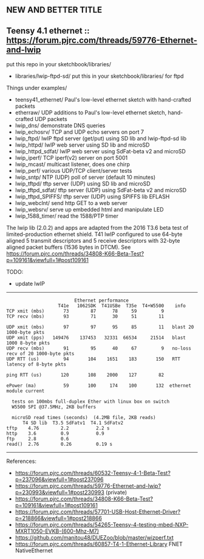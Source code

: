 ## NEW AND BETTER TITLE
## Teensy 4.1 ethernet :: https://forum.pjrc.com/threads/59776-Ethernet-and-lwip

put this repo in your sketchbook/libraries/

- libraries/lwip-ftpd-sd/    put this in your sketchbook/libraries/  for ftpd

Things under examples/
- teensy41_ethernet/ Paul's low-level ethernet sketch with hand-crafted packets
- etherraw/         UDP additions to Paul's low-level ethernet sketch, hand-crafted UDP packets
- lwip_dns/         demonstrate DNS queries
- lwip_echosrv/     TCP and UDP echo servers on port 7
- lwip_ftpd/        lwIP ftpd server (get/put) using SD lib and lwip-ftpd-sd lib
- lwip_httpd/       lwIP web server using SD lib and microSD
- lwip_httpd_sdfat/ lwIP web server using SdFat-beta v2 and microSD
- lwip_iperf/       TCP iperf(v2) server on port 5001
- lwip_mcast/       multicast listener, does one chirp
- lwip_perf/        various UDP/TCP client/server tests
- lwip_sntp/        NTP (UDP) poll of server (default 10 minutes)
- lwip_tftpd/       tftp server (UDP) using SD lib and microSD
- lwip_tftpd_sdfat/ tftp server (UDP) using SdFat-beta v2 and microSD
- lwip_tftpd_SPIFFS/  tftp server (UDP) using SPIFFS lib EFLASH
- lwip_webclnt/     send http GET to a web server
- lwip_websrv/      serve up embedded html and manipulate LED
- lwip_1588_timer/  read the 1588/PTP timer


The lwip lib (2.0.2) and apps are adapted from the 2016 T3.6 beta test of 
limited-production ethernet shield. T41 lwIP configured to use 64-byte aligned
5 transmit descriptors and 5 receive descriptors with 32-byte aligned packet
buffers (1536 bytes in DTCM). See
https://forum.pjrc.com/threads/34808-K66-Beta-Test?p=109161&viewfull=1#post109161


TODO:
- update lwIP

--------------------------------------------------------------------

```
                         Ethernet performance
                   T41e   1062SDK  T41USBe  T35e  T4+W5500    info
TCP xmit (mbs)       73        87      78     59         9 
TCP recv (mbs)       93        71      30     51        11  

UDP xmit (mbs)       97        97      95     85        11   blast 20 1000-byte pkts
UDP xmit (pps)   149476    137453   32331  66534     21514   blast 1000 8-byte pkts
UDP recv (mbs)       91        95      40     67         9   no-loss recv of 20 1000-byte pkts
UDP RTT (us)         94       104    1651    183       150   RTT latency of 8-byte pkts

ping RTT (us)       120       108    2000    127        82 

ePower (ma)          59       100     174    100       132  ethernet module current

  tests on 100mbs full-duplex Ether with linux box on switch
  W5500 SPI @37.5MHz, 2KB buffers

  microSD read times (seconds)  (4.2MB file, 2KB reads)
      T4 SD lib  T3.5 SdFatv1  T4.1 SdFatv2
tftp    4.76        2.2          2.2 s
http    3.6         0.9          0.9
ftp     2.8         0.6  
read()  2.76        0.26         0.19 s
```

-----------------------------------------------------------------------

References:
- https://forum.pjrc.com/threads/60532-Teensy-4-1-Beta-Test?p=237096&viewfull=1#post237096
- https://forum.pjrc.com/threads/59776-Ethernet-and-lwip?p=230993&viewfull=1#post230993  (private)
- https://forum.pjrc.com/threads/34808-K66-Beta-Test?p=109161&viewfull=1#post109161
- https://forum.pjrc.com/threads/57701-USB-Host-Ethernet-Driver?p=218866&viewfull=1#post218866
- https://forum.pjrc.com/threads/54265-Teensy-4-testing-mbed-NXP-MXRT1050-EVKB-(600-Mhz-M7)
- https://github.com/manitou48/DUEZoo/blob/master/wizperf.txt
- https://forum.pjrc.com/threads/60857-T4-1-Ethernet-Library FNET NativeEthernet
